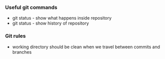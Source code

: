 ### Useful git commands
- git status - show what happens inside repository
- git status - show history of repository

### Git rules
- working directory should be clean when we travel between commits and branches
